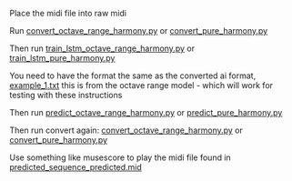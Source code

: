 Place the midi file into raw midi

Run  [convert_octave_range_harmony.py](../src/convert_octave_range_harmony.py) or [convert_pure_harmony.py](../src/convert_pure_harmony.py) 

Then run [train_lstm_octave_range_harmony.py](../src/train_lstm_octave_range_harmony.py) or [train_lstm_pure_harmony.py](../src/train_lstm_pure_harmony.py)


You need to have the format the same as the converted ai format, [example_1.txt](../src/data/example_input/example_1.txt) this is from the octave range model - which will work for testing with these instructions

Then run [predict_octave_range_harmony.py](../src/predict_octave_range_harmony.py) or [predict_pure_harmony.py](../src/predict_pure_harmony.py)

Then run convert again: [convert_octave_range_harmony.py](../src/convert_octave_range_harmony.py) or [convert_pure_harmony.py](../src/convert_pure_harmony.py) 

Use something like musescore to play the midi file found in [predicted_sequence_predicted.mid](../src/data/reconstructed_midi/predicted_sequence_predicted.mid)
